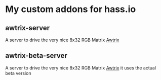 # My custom addons for hass.io
## awtrix-server
A server to drive the very nice 8x32 RGB Matrix [Awtrix](https://awtrix.github.io/AWTRIX2.0-Docs_Beta/#/de-de/)

## awtrix-beta-server
A server to drive the very nice 8x32 RGB Matrix [Awtrix](https://awtrix.github.io/AWTRIX2.0-Docs_Beta/#/de-de/) it uses the actual beta version
